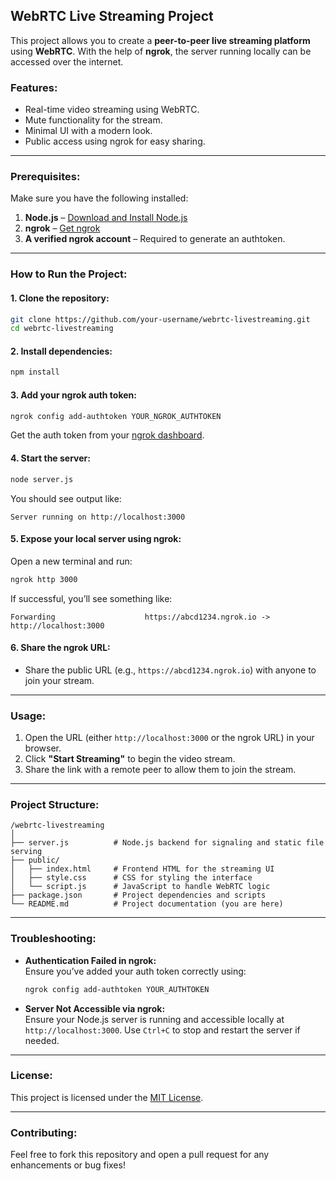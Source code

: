 ## **WebRTC Live Streaming Project**

This project allows you to create a **peer-to-peer live streaming platform** using **WebRTC**. With the help of **ngrok**, the server running locally can be accessed over the internet.

### **Features:**
- Real-time video streaming using WebRTC.
- Mute functionality for the stream.
- Minimal UI with a modern look.
- Public access using ngrok for easy sharing.
  
---

### **Prerequisites:**
Make sure you have the following installed:
1. **Node.js** – [Download and Install Node.js](https://nodejs.org/)
2. **ngrok** – [Get ngrok](https://ngrok.com/)
3. **A verified ngrok account** – Required to generate an authtoken.

---

### **How to Run the Project:**

#### 1. Clone the repository:
```bash
git clone https://github.com/your-username/webrtc-livestreaming.git
cd webrtc-livestreaming
```

#### 2. Install dependencies:
```bash
npm install
```

#### 3. Add your ngrok auth token:
```bash
ngrok config add-authtoken YOUR_NGROK_AUTHTOKEN
```

Get the auth token from your [ngrok dashboard](https://dashboard.ngrok.com/get-started/your-authtoken).

#### 4. Start the server:
```bash
node server.js
```

You should see output like:
```
Server running on http://localhost:3000
```

#### 5. Expose your local server using ngrok:
Open a new terminal and run:
```bash
ngrok http 3000
```

If successful, you’ll see something like:
```
Forwarding                    https://abcd1234.ngrok.io -> http://localhost:3000
```

#### 6. Share the ngrok URL:
- Share the public URL (e.g., `https://abcd1234.ngrok.io`) with anyone to join your stream.

---

### **Usage:**
1. Open the URL (either `http://localhost:3000` or the ngrok URL) in your browser.
2. Click **"Start Streaming"** to begin the video stream.
3. Share the link with a remote peer to allow them to join the stream.

---

### **Project Structure:**
```
/webrtc-livestreaming
│
├── server.js          # Node.js backend for signaling and static file serving
├── public/
│   ├── index.html     # Frontend HTML for the streaming UI
│   ├── style.css      # CSS for styling the interface
│   └── script.js      # JavaScript to handle WebRTC logic
├── package.json       # Project dependencies and scripts
└── README.md          # Project documentation (you are here)
```

---

### **Troubleshooting:**
- **Authentication Failed in ngrok:**  
  Ensure you’ve added your auth token correctly using:
  ```bash
  ngrok config add-authtoken YOUR_AUTHTOKEN
  ```

- **Server Not Accessible via ngrok:**  
  Ensure your Node.js server is running and accessible locally at `http://localhost:3000`. Use `Ctrl+C` to stop and restart the server if needed.

---

### **License:**
This project is licensed under the [MIT License](LICENSE).

---

### **Contributing:**
Feel free to fork this repository and open a pull request for any enhancements or bug fixes!
